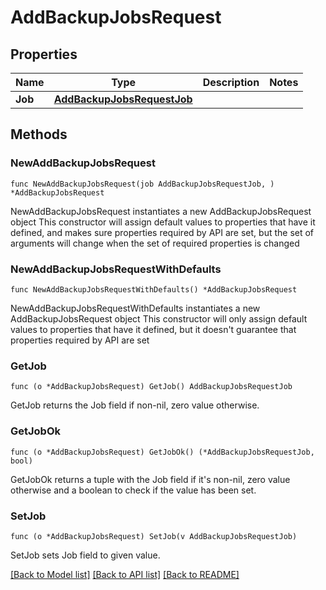 # AddBackupJobsRequest

## Properties

Name | Type | Description | Notes
------------ | ------------- | ------------- | -------------
**Job** | [**AddBackupJobsRequestJob**](AddBackupJobsRequestJob.md) |  | 

## Methods

### NewAddBackupJobsRequest

`func NewAddBackupJobsRequest(job AddBackupJobsRequestJob, ) *AddBackupJobsRequest`

NewAddBackupJobsRequest instantiates a new AddBackupJobsRequest object
This constructor will assign default values to properties that have it defined,
and makes sure properties required by API are set, but the set of arguments
will change when the set of required properties is changed

### NewAddBackupJobsRequestWithDefaults

`func NewAddBackupJobsRequestWithDefaults() *AddBackupJobsRequest`

NewAddBackupJobsRequestWithDefaults instantiates a new AddBackupJobsRequest object
This constructor will only assign default values to properties that have it defined,
but it doesn't guarantee that properties required by API are set

### GetJob

`func (o *AddBackupJobsRequest) GetJob() AddBackupJobsRequestJob`

GetJob returns the Job field if non-nil, zero value otherwise.

### GetJobOk

`func (o *AddBackupJobsRequest) GetJobOk() (*AddBackupJobsRequestJob, bool)`

GetJobOk returns a tuple with the Job field if it's non-nil, zero value otherwise
and a boolean to check if the value has been set.

### SetJob

`func (o *AddBackupJobsRequest) SetJob(v AddBackupJobsRequestJob)`

SetJob sets Job field to given value.



[[Back to Model list]](../README.md#documentation-for-models) [[Back to API list]](../README.md#documentation-for-api-endpoints) [[Back to README]](../README.md)


